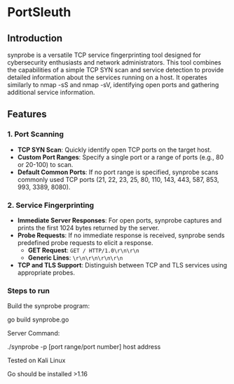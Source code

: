 # PortSleuth



## Introduction

synprobe is a versatile TCP service fingerprinting tool designed for cybersecurity enthusiasts and network administrators. This tool combines the capabilities of a simple TCP SYN scan and service detection to provide detailed information about the services running on a host. It operates similarly to nmap -sS and nmap -sV, identifying open ports and gathering additional service information.


## Features

### 1. Port Scanning
- **TCP SYN Scan**: Quickly identify open TCP ports on the target host.
- **Custom Port Ranges**: Specify a single port or a range of ports (e.g., 80 or 20-100) to scan.
- **Default Common Ports**: If no port range is specified, synprobe scans commonly used TCP ports (21, 22, 23, 25, 80, 110, 143, 443, 587, 853, 993, 3389, 8080).

### 2. Service Fingerprinting
- **Immediate Server Responses**: For open ports, synprobe captures and prints the first 1024 bytes returned by the server.
- **Probe Requests**: If no immediate response is received, synprobe sends predefined probe requests to elicit a response.
  - **GET Request**: `GET / HTTP/1.0\r\n\r\n`
  - **Generic Lines**: `\r\n\r\n\r\n\r\n`
- **TCP and TLS Support**: Distinguish between TCP and TLS services using appropriate probes.



### Steps to run

Build the synprobe program:

go build synprobe.go

Server Command:

./synprobe -p [port range/port number] host address

Tested on Kali Linux

Go should be installed >1.16
